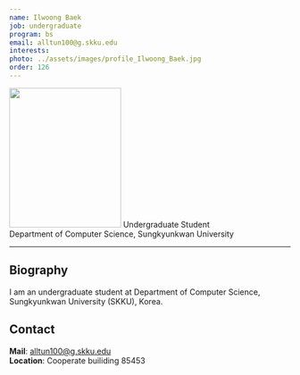 ```yaml
---
name: Ilwoong Baek
job: undergraduate
program: bs
email: alltun100@g.skku.edu
interests: 
photo: ../assets/images/profile_Ilwoong_Baek.jpg
order: 126
---
```


<img src="../../assets/images/profile_Ilwoong_Baek.jpg" width="200" height="250">
Undergraduate Student<br>Department of Computer Science, Sungkyunkwan University<br>

<hr>

## Biography
I am an undergraduate student at Department of Computer Science, Sungkyunkwan University (SKKU), Korea.  

## Contact
**Mail**: alltun100@g.skku.edu<br>
**Location**: Cooperate builiding 85453

